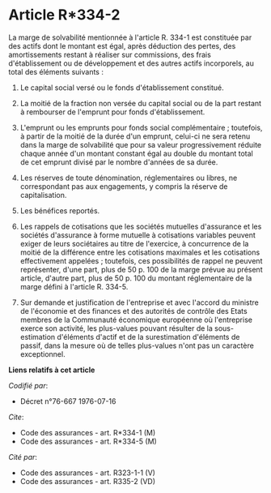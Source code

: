 # Article R*334-2

La marge de solvabilité mentionnée à l'article R. 334-1 est constituée par des actifs dont le montant est égal, après
déduction des pertes, des amortissements restant à réaliser sur commissions, des frais d'établissement ou de développement et
des autres actifs incorporels, au total des éléments suivants :

1. Le capital social versé ou le fonds d'établissement constitué.

2. La moitié de la fraction non versée du capital social ou de la part restant à rembourser de l'emprunt pour fonds
d'établissement.

3. L'emprunt ou les emprunts pour fonds social complémentaire ; toutefois, à partir de la moitié de la durée d'un emprunt,
celui-ci ne sera retenu dans la marge de solvabilité que pour sa valeur progressivement réduite chaque année d'un montant
constant égal au double du montant total de cet emprunt divisé par le nombre d'années de sa durée.

4. Les réserves de toute dénomination, réglementaires ou libres, ne correspondant pas aux engagements, y compris la réserve
de capitalisation.

5. Les bénéfices reportés.

6. Les rappels de cotisations que les sociétés mutuelles d'assurance et les sociétés d'assurance à forme mutuelle à
cotisations variables peuvent exiger de leurs sociétaires au titre de l'exercice, à concurrence de la moitié de la différence
entre les cotisations maximales et les cotisations effectivement appelées ; toutefois, ces possibilités de rappel ne peuvent
représenter, d'une part, plus de 50 p. 100 de la marge prévue au présent article, d'autre part, plus de 50 p. 100 du montant
réglementaire de la marge défini à l'article R. 334-5.

7. Sur demande et justification de l'entreprise et avec l'accord du ministre de l'économie et des finances et des autorités
de contrôle des Etats membres de la Communauté économique européenne où l'entreprise exerce son activité, les plus-values
pouvant résulter de la sous-estimation d'éléments d'actif et de la surestimation d'éléments de passif, dans la mesure où de
telles plus-values n'ont pas un caractère exceptionnel.

**Liens relatifs à cet article**

_Codifié par_:

  - Décret n°76-667 1976-07-16

_Cite_:

  - Code des assurances - art. R*334-1 (M)
  - Code des assurances - art. R*334-5 (M)

_Cité par_:

  - Code des assurances - art. R323-1-1 (V)
  - Code des assurances - art. R335-2 (VD)
